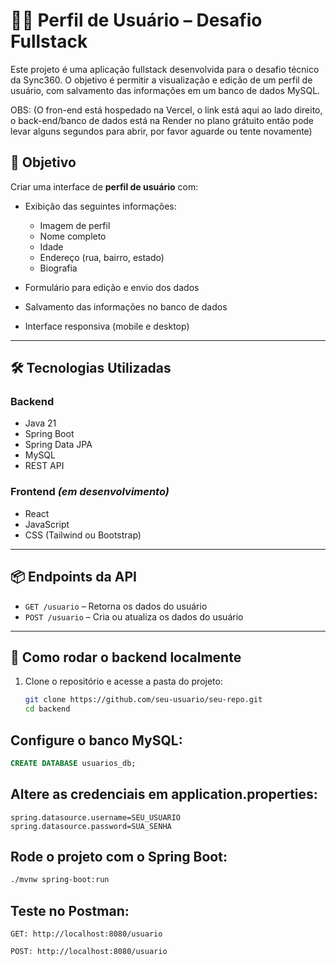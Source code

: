 # 🧑‍💻 Perfil de Usuário – Desafio Fullstack

Este projeto é uma aplicação fullstack desenvolvida para o desafio técnico da Sync360. O objetivo é permitir a visualização e edição de um perfil de usuário, com salvamento das informações em um banco de dados MySQL.


OBS: (O fron-end está hospedado na Vercel, o link está aqui ao lado direito, o back-end/banco de dados está na Render no plano grátuito então pode levar alguns segundos para abrir, por favor aguarde ou tente novamente)

## 🎯 Objetivo

Criar uma interface de **perfil de usuário** com:

- Exibição das seguintes informações:
  - Imagem de perfil
  - Nome completo
  - Idade
  - Endereço (rua, bairro, estado)
  - Biografia

- Formulário para edição e envio dos dados
- Salvamento das informações no banco de dados
- Interface responsiva (mobile e desktop)

---

## 🛠️ Tecnologias Utilizadas

### Backend
- Java 21
- Spring Boot
- Spring Data JPA
- MySQL
- REST API

### Frontend *(em desenvolvimento)*
- React
- JavaScript
- CSS (Tailwind ou Bootstrap)

---

## 📦 Endpoints da API

- `GET /usuario` – Retorna os dados do usuário
- `POST /usuario` – Cria ou atualiza os dados do usuário

---

## 🧪 Como rodar o backend localmente

1. Clone o repositório e acesse a pasta do projeto:
   ```bash
   git clone https://github.com/seu-usuario/seu-repo.git
   cd backend

## Configure o banco MySQL:

```sql
CREATE DATABASE usuarios_db;
```

## Altere as credenciais em application.properties:
```properties
spring.datasource.username=SEU_USUARIO
spring.datasource.password=SUA_SENHA
```

## Rode o projeto com o Spring Boot:
```bash
./mvnw spring-boot:run
```

## Teste no Postman:
```http
GET: http://localhost:8080/usuario

POST: http://localhost:8080/usuario
```
